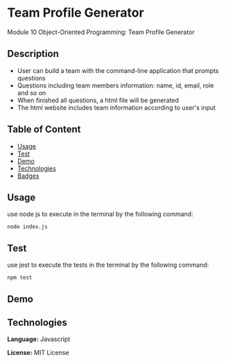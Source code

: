 # Team Profile Generator

Module 10 Object-Oriented Programming: Team Profile Generator


## Description

- User can build a team with the command-line application that prompts questions
- Questions including team members information: name, id, email, role and so on
- When finished all questions, a html file will be generated
- The html website includes team information according to user's input 

## Table of Content
  * [Usage](#usage)
  * [Test](#Test)
  * [Demo](#Demo)
  * [Technologies](#Technologies)
  * [Badges](#Badges)
  

## Usage

use node js to execute in the terminal by the following command:
```
node index.js
```


## Test


use jest to execute the tests in the terminal by the following command:
```
npm test
```
## Demo


## Technologies 


**Language:** Javascript



**License:** MIT License

